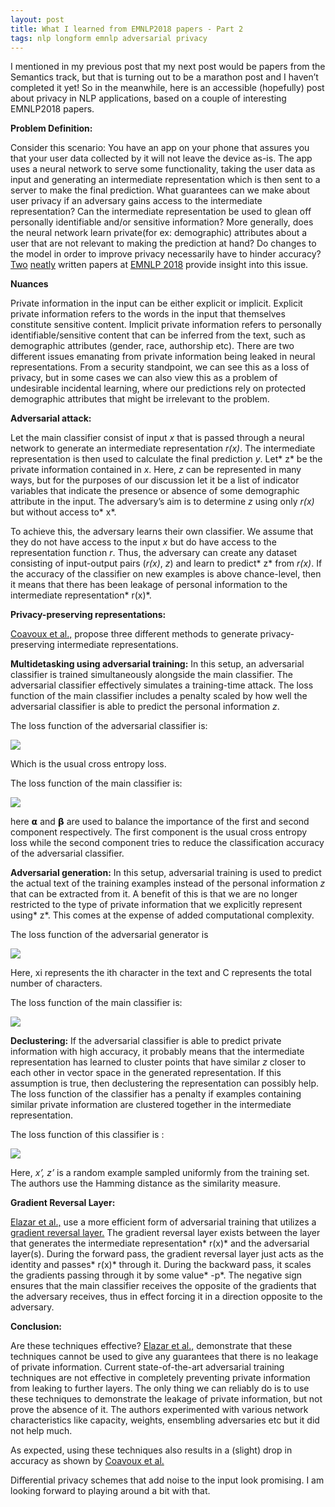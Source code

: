 ```yaml
---
layout: post
title: What I learned from EMNLP2018 papers - Part 2
tags: nlp longform emnlp adversarial privacy 
---
```



I mentioned in my previous post that my next post would be papers from the Semantics track, but that is turning out to be a marathon post and I haven’t completed it yet! So in the meanwhile, here is an accessible (hopefully) post about privacy in NLP applications, based on a couple of interesting EMNLP2018 papers.

**Problem Definition:**

Consider this scenario: You have an app on your phone that assures you that your user data collected by it will not leave the device as-is. The app uses a neural network to serve some functionality, taking the user data as input and generating an intermediate representation which is then sent to a server to make the final prediction. What guarantees can we make about user privacy if an adversary gains access to the intermediate representation? Can the intermediate representation be used to glean off personally identifiable and/or sensitive information? More generally, does the neural network learn private(for ex: demographic) attributes about a user that are not relevant to making the prediction at hand? Do changes to the model in order to improve privacy necessarily have to hinder accuracy? [Two](http://aclweb.org/anthology/D18-1001) [neatly](http://aclweb.org/anthology/D18-1002) written papers at [EMNLP 2018](http://emnlp2018.org/) provide insight into this issue.

**Nuances**

Private information in the input can be either explicit or implicit. Explicit private information refers to the words in the input that themselves constitute sensitive content. Implicit private information refers to personally identifiable/sensitive content that can be inferred from the text, such as demographic attributes (gender, race, authorship etc). There are two different issues emanating from private information being leaked in neural representations. From a security standpoint, we can see this as a loss of privacy, but in some cases we can also view this as a problem of undesirable incidental learning, where our predictions rely on protected demographic attributes that might be irrelevant to the problem.

**Adversarial attack:**

Let the main classifier consist of input *x* that is passed through a neural network to generate an intermediate representation *r(x)*. The intermediate representation is then used to calculate the final prediction *y*. Let* z* be the private information contained in *x*. Here, *z* can be represented in many ways, but for the purposes of our discussion let it be a list of indicator variables that indicate the presence or absence of some demographic attribute in the input. The adversary’s aim is to determine *z* using only *r(x)* but without access to* x*.

To achieve this, the adversary learns their own classifier. We assume that they do not have access to the input *x* but do have access to the representation function *r*. Thus, the adversary can create any dataset consisting of input-output pairs (*r(x)*, *z*) and learn to predict* z* from *r(x)*. If the accuracy of the classifier on new examples is above chance-level, then it means that there has been leakage of personal information to the intermediate representation* r(x)*.

**Privacy-preserving representations:**

[Coavoux et al.,](http://aclweb.org/anthology/D18-1001) propose three different methods to generate privacy-preserving intermediate representations.

**Multidetasking using adversarial training:** In this setup, an adversarial classifier is trained simultaneously alongside the main classifier. The adversarial classifier effectively simulates a training-time attack. The loss function of the main classifier includes a penalty scaled by how well the adversarial classifier is able to predict the personal information *z*.

The loss function of the adversarial classifier is:

![](https://cdn-images-1.medium.com/max/2000/0*V3ZWIpz_PBgFTcmG)

Which is the usual cross entropy loss.

The loss function of the main classifier is:

![](https://cdn-images-1.medium.com/max/2000/0*9a3TbHddq0D5Grz0)

here 𝝰 and 𝝱 are used to balance the importance of the first and second component respectively. The first component is the usual cross entropy loss while the second component tries to reduce the classification accuracy of the adversarial classifier.

**Adversarial generation:** In this setup, adversarial training is used to predict the actual text of the training examples instead of the personal information *z* that can be extracted from it. A benefit of this is that we are no longer restricted to the type of private information that we explicitly represent using* z*. This comes at the expense of added computational complexity.

The loss function of the adversarial generator is

![](https://cdn-images-1.medium.com/max/2000/0*169MQve9CVVfrDkY)

Here, xi represents the ith character in the text and C represents the total number of characters.

The loss function of the main classifier is:

![](https://cdn-images-1.medium.com/max/2000/0*yo9WIoRD6ZEfe5T5)

**Declustering:** If the adversarial classifier is able to predict private information with high accuracy, it probably means that the intermediate representation has learned to cluster points that have similar *z* closer to each other in vector space in the generated representation. If this assumption is true, then declustering the representation can possibly help. The loss function of the classifier has a penalty if examples containing similar private information are clustered together in the intermediate representation.

The loss function of this classifier is :

![](https://cdn-images-1.medium.com/max/2000/0*9EP1LxFKBphBA2mD)

Here, *x’, z’* is a random example sampled uniformly from the training set. The authors use the Hamming distance as the similarity measure.

**Gradient Reversal Layer:**

[Elazar et al.,](http://aclweb.org/anthology/D18-1002) use a more efficient form of adversarial training that utilizes a [gradient reversal layer.](https://arxiv.org/pdf/1409.7495.pdf) The gradient reversal layer exists between the layer that generates the intermediate representation* r(x)* and the adversarial layer(s). During the forward pass, the gradient reversal layer just acts as the identity and passes* r(x)* through it. During the backward pass, it scales the gradients passing through it by some value* -p*. The negative sign ensures that the main classifier receives the opposite of the gradients that the adversary receives, thus in effect forcing it in a direction opposite to the adversary.

**Conclusion:**

Are these techniques effective? [Elazar et al.,](http://aclweb.org/anthology/D18-1002) demonstrate that these techniques cannot be used to give any guarantees that there is no leakage of private information. Current state-of-the-art adversarial training techniques are not effective in completely preventing private information from leaking to further layers. The only thing we can reliably do is to use these techniques to demonstrate the leakage of private information, but not prove the absence of it. The authors experimented with various network characteristics like capacity, weights, ensembling adversaries etc but it did not help much.

As expected, using these techniques also results in a (slight) drop in accuracy as shown by [Coavoux et al.](http://aclweb.org/anthology/D18-1001)

Differential privacy schemes that add noise to the input look promising. I am looking forward to playing around a bit with that.
